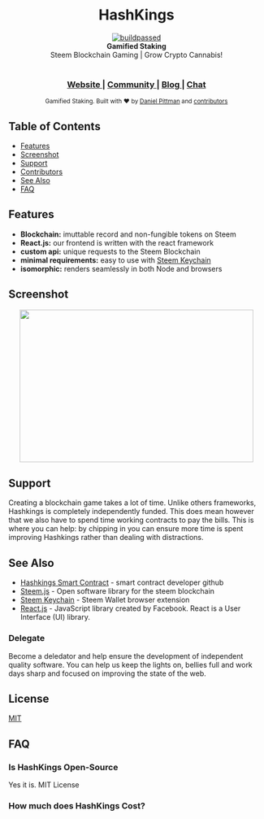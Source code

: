 <h1 align="center">HashKings</h1>
<div align="center">
<a href="https://travis-ci.org/dpdanpittman/Hashkings-2D-UI">
<img border="0" alt="buildpassed" src="https://travis-ci.org/dpdanpittman/Hashkings-2D-UI.svg?branch=master"></a><br/>
  <strong>Gamified Staking</strong>
</div>
<div align="center">
  Steem Blockchain Gaming | Grow Crypto Cannabis! 
</div>

<br />

<div align="center">
  <h3>
    <a href="https://www.qwoyn.io">
      Website
    </a>
    <span> | </span>
    <a href="https://discord.gg/Zq29TWe">
      Community
    </a>
    <span> | </span>
    <a href="https://steempeak.com/@hashkings">
      Blog
    </a>
    <span> | </span>
    <a href="https://discord.gg/DcsPHUG">
      Chat
    </a>
  </h3>
</div>

<div align="center">
  <sub>Gamified Staking. Built with ❤︎ by
  <a href="https://twitter.com/canna_curate">Daniel Pittman</a> and
  <a href="https://github.com/dpdanpittman/Hashkings-2D-UI/graphs/contributors">
    contributors
  </a>
</div>

## Table of Contents
- [Features](#features)
- [Screenshot](#screenshot)
- [Support](#support)
- [Contributors](#contributors)
- [See Also](#see-also)
- [FAQ](#faq)

## Features
- __Blockchain:__ imuttable record and non-fungible tokens on Steem
- __React.js:__ our frontend is written with the react framework
- __custom api:__ unique requests to the Steem Blockchain 
- __minimal requirements:__ easy to use with [Steem Keychain](https://chrome.google.com/webstore/detail/steem-keychain/lkcjlnjfpbikmcmbachjpdbijejflpcm?hl=en)
- __isomorphic:__ renders seamlessly in both Node and browsers

## Screenshot
<p align="center">
  <img width="460" height="300" src="https://i.imgur.com/0rHqYS8.png">
</p>

## Support
Creating a blockchain game takes a lot of time. Unlike others frameworks,
Hashkings is completely independently funded. This does mean
however that we also have to spend time working contracts to pay the bills.
This is where you can help: by chipping in you can ensure more time is spent
improving Hashkings rather than dealing with distractions.

## See Also
- [Hashkings Smart Contract](https://github.com/disregardfiat/hashkings) - smart contract developer github
- [Steem.js](https://github.com/steemit/steem-js) - Open software library for the steem blockchain
- [Steem Keychain](https://github.com/MattyIce/steem-keychain) - Steem Wallet browser extension
- [React.js](https://reactjs.org/) -  JavaScript library created by Facebook. React is a User Interface (UI) library.

### Delegate
Become a deledator and help ensure the development of independent quality
software. You can help us keep the lights on, bellies full and work days sharp
and focused on improving the state of the web.

## License
[MIT](https://tldrlegal.com/license/mit-license)

## FAQ
### Is HashKings Open-Source
Yes it is. MIT License
### How much does HashKings Cost?
